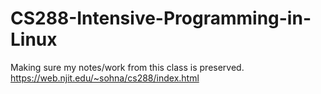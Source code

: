# CS288-Intensive-Programming-in-Linux
Making sure my notes/work from this class is preserved.
https://web.njit.edu/~sohna/cs288/index.html

